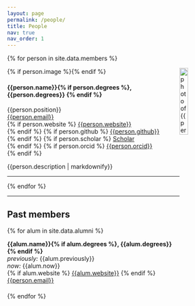 ```yaml
---
layout: page
permalink: /people/
title: People
nav: true
nav_order: 1
---
```


{% for person in site.data.members %}
<!-- The paddingtop and margin-top edits allow anchors to link properly. -->
<div id = "{{person.name}}" class="row" style="padding-top: 60px; margin-top: -60px;">
    {% if person.image %}<img style="float: right; width: 20%" src="{{ person.image | prepend: '/assets/img/' | prepend: site.baseurl | prepend: site.url }}" alt="photo of {{person.name}}">{% endif %}
    <div>
        <h4>{{person.name}}{% if person.degrees %}, {{person.degrees}} {% endif %}</h4> 
        {{person.position}} <br>
        <i class="fa fa-envelope"></i> <a href= "{{mailto:person.email}}" target="_blank">{{person.email}}</a> <br>
        {% if person.website %}
          <i class="fa fa-globe"></i> <a href= "{{person.website}}" target="_blank">{{person.website}}</a> <br>
        {% endif %}
        {% if person.github %}
          <i class="fab fa-github"></i> <a href= "https://github.com/{{person.github}}" target="_blank"> {{person.github}} </a> <br>
        {% endif %}
        {% if person.scholar %}
          <i class="ai ai-google-scholar"></i> <a href= "http://scholar.google.com/citations?user={{person.scholar}}" target="_blank"> Scholar </a> <br>
        {% endif %}
        {% if person.orcid %}
          <i class="ai ai-orcid"></i> <a href="http://{{person.orcid}}" target="_blank"> {{person.orcid}}</a> <br>
        {% endif %}
    </div>
    <div class="col-sm-8">
        <p>{{person.description | markdownify}}</p>
    </div>
</div>
<hr>
{% endfor %}

---

## Past members
{% for alum in site.data.alumni %}

<!-- The paddingtop and margin-top edits allow anchors to link properly. -->
<div id = "{{alum.name}}" class="row" style="padding-top: 60px; margin-top: -60px; padding-bottom: 20px;">
  <div>
    <strong>{{alum.name}}{% if alum.degrees %}, {{alum.degrees}} {% endif %}</strong> <br>
    <i>previously:</i> {{alum.previously}} <br>
    <i>now:</i> {{alum.now}}<br>
      {% if alum.website %} <i class="fa fa-globe"></i> <a href= "{{alum.website}}" target="_blank">{{alum.website}}</a>  {% endif %}
    <i class="fa fa-envelope"></i> <a href= "{{mailto:person.email}}" target="_blank">{{person.email}}</a> <br>
  </div>
</div>
{% endfor %}
